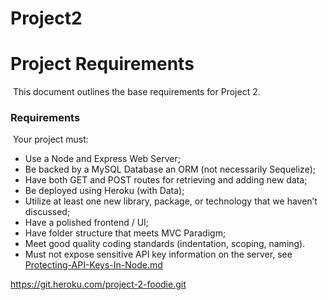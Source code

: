 # Project2

# Project Requirements
​
This document outlines the base requirements for Project 2.
​
### Requirements
​
Your project must:
​
* Use a Node and Express Web Server;
​
* Be backed by a MySQL Database an ORM (not necessarily Sequelize);
​
* Have both GET and POST routes for retrieving and adding new data;
​
* Be deployed using Heroku (with Data);
​
* Utilize at least one new library, package, or technology that we haven’t discussed;
​
* Have a polished frontend / UI;
​
* Have folder structure that meets MVC Paradigm;
​
* Meet good quality coding standards (indentation, scoping, naming).
​
* Must not expose sensitive API key information on the server, see [Protecting-API-Keys-In-Node.md](../../../10-nodejs/03-Supplemental/Protecting-API-Keys-In-Node.md)

https://git.heroku.com/project-2-foodie.git
